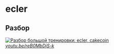 # ecler

## Разбор

[![Разбор большой тренировки: ecler, cakecoin](https://img.youtube.com/vi/reB0MbDjS-k/0.jpg)](https://www.youtube.com/watch?v=reB0MbDjS-k)  
*[youtu.be/reB0MbDjS-k](https://www.youtube.com/watch?v=reB0MbDjS-k)*
